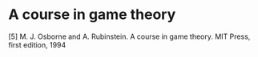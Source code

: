 # A course in game theory

\[5\] M. J. Osborne and A. Rubinstein. A course in game theory. MIT Press, first edition, 1994

